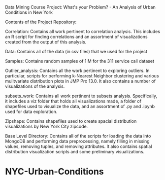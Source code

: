 Data Mining Course Project: What's your Problem? - An Analysis of Urban Conditions in New York

Contents of the Project Repository:

Correlation: Contains all work pertinent to correlation analysis. This includes an R script for finding correlations and an assortment of visualizations created from the output of this analysis.

Data: Contains all of the data (in csv files) that we used for the project

Samples: Contains random samples of 1 M for the 311 service call dataset
    
Outlier_analysis: Contains all the work pertinent to exploring outliers. In particular, scripts for performing k-Nearest Neighbor clustering and various mulitvariate distribution plots in JMP Pro 13.0. It also contains a number of visualizations of the analysis.

subsets_work: Contains all work pertinent to subsets analysis. Specifically, it includes a viz folder that holds all visualizations made, a folder of shapefiles used to visualize the data, and an assortment of .py and .ipynb used for data exploration.

Zipshape: Contains shapefiles used to create spacial distribution visualizations by New York City zipcode.

Base Level Directory: Contains all of the scripts for loading the data into MongoDB and performing data preprocessing, namely filling in missing values, removing tuples, and removing attributes. It also contains spatial distribution visualization scripts and some preliminary visualizations.


# NYC-Urban-Conditions
